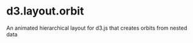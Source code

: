 d3.layout.orbit
===============

An animated hierarchical layout for d3.js that creates orbits from nested data
